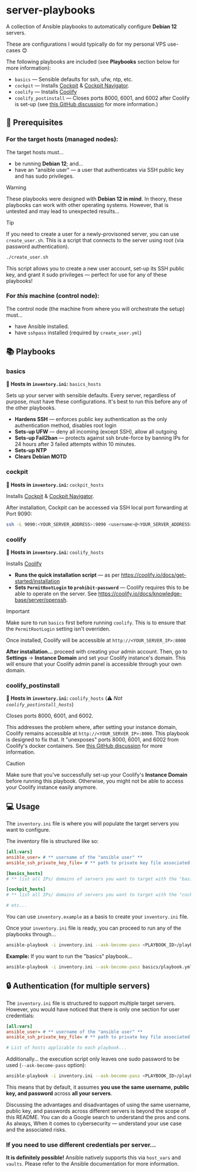 # server-playbooks

A collection of Ansible playbooks to automatically configure **Debian 12** servers.

These are configurations I would typically do for my personal VPS use-cases 😊

The following playbooks are included (see **Playbooks** section below for more information):

- `basics` — Sensible defaults for ssh, ufw, ntp, etc.
- `cockpit` — Installs [Cockpit](https://cockpit-project.org/) & [Cockpit Navigator](https://github.com/45Drives/cockpit-navigator).
- `coolify` — Installs [Coolify](https://coolify.io/)
- `coolify_postinstall` — Closes ports 8000, 6001, and 6002 after Coolify is set-up (see [this GitHub discussion](https://github.com/coollabsio/coolify/discussions/4031) for more information.)

## 🚨 Prerequisites

### For the target hosts (managed nodes):

The target hosts must...

- be running **Debian 12**; and...
- have an "ansible user" — a user that authenticates via SSH public key and has sudo privileges.

> [!WARNING]
> These playbooks were designed with **Debian 12 in mind**. In theory, these playbooks can work with
> other operating systems. However, that is untested and may lead to unexpected results...

> [!TIP]
> If you need to create a user for a newly-provisoned server, you can use `create_user.sh`.
> This is a script that connects to the server using root (via password authentication).
>
> ```bash
> ./create_user.sh
> ```
>
> This script allows you to create a new user account, set-up its SSH public key, and grant it
> sudo privileges — perfect for use for any of these playbooks!

### For _this_ machine (control node):

The control node (the machine from where you will orchestrate the setup) must...

- have Ansible installed.
- have `sshpass` installed (required by `create_user.yml`)

## 📚 Playbooks

### basics

**📝 Hosts in `inventory.ini`:** `basics_hosts`

Sets up your server with sensible defaults. Every server, regardless of purpose, must have these configurations. It's best to run this before any of the other playbooks.

- **Hardens SSH** — enforces public key authentication as the only authentication method, disables root login
- **Sets-up UFW** — deny all incoming (except SSH), allow all outgoing
- **Sets-up Fail2ban** — protects against ssh brute-force by banning IPs for 24 hours after 3 failed attempts within 10 minutes.
- **Sets-up NTP**
- **Clears Debian MOTD**

### cockpit

**📝 Hosts in `inventory.ini`:** `cockpit_hosts`

Installs [Cockpit](https://cockpit-project.org/) & [Cockpit Navigator](https://github.com/45Drives/cockpit-navigator).

After installation, Cockpit can be accessed via SSH local port forwarding at Port 9090:

```bash
ssh -L 9090:<YOUR_SERVER_ADDRESS>:9090 <username>@<YOUR_SERVER_ADDRESS>
```

### coolify

**📝 Hosts in `inventory.ini`:** `coolify_hosts`

Installs [Coolify](https://coolify.io/)

- **Runs the quick installation script** — as per https://coolify.io/docs/get-started/installation
- **Sets `PermitRootLogin` to `prohibit-password`** — Coolify requires this to be able to operate on the server. See https://coolify.io/docs/knowledge-base/server/openssh.

> [!IMPORTANT]
> Make sure to run `basics` first before running `coolify`. This is to ensure that the `PermitRootLogin` setting isn't overriden.

Once installed, Coolify will be accessible at `http://<YOUR_SERVER_IP>:8000`

**After installation...** proceed with creating your admin account. Then, go to **Settings** → **Instance Domain** and set your Coolify instance's domain. This will ensure that your Coolify admin panel is accessible through your own domain.

### coolify_postinstall

**📝 Hosts in `inventory.ini`:** `coolify_hosts` (⚠️ _Not `coolify_postinstall_hosts`_)

Closes ports 8000, 6001, and 6002.

This addresses the problem where, after setting your instance domain, Coolify remains accessible at `http://<YOUR_SERVER_IP>:8000`. This playbook is designed to fix that. It "unexposes" ports 8000, 6001, and 6002 from Coolify's docker containers. See [this GitHub discussion](https://github.com/coollabsio/coolify/discussions/4031) for more information.

> [!CAUTION]
> Make sure that you've successfully set-up your Coolify's **Instance Domain** before running this playbook. Otherwise, you might not be able to access your Coolify instance easily anymore.

## 💻 Usage

The `inventory.ini` file is where you will populate the target servers you want to configure.

The inventory file is structured like so:

```ini
[all:vars]
ansible_user= # ** username of the "ansible user" **
ansible_ssh_private_key_file= # ** path to private key file associated with your ansible user **

[basics_hosts]
# ** list all IPs/ domains of servers you want to target with the "basics" playbook **

[cockpit_hosts]
# ** list all IPs/ domains of servers you want to target with the "cockpit" playbook **

# etc...
```

You can use `inventory.example` as a basis to create your `inventory.ini` file.

Once your `inventory.ini` file is ready, you can proceed to run any of the playbooks through...

```bash
ansible-playbook -i inventory.ini --ask-become-pass <PLAYBOOK_ID>/playbook.yml
```

**Example:** If you want to run the "basics" playbook...

```bash
ansible-playbook -i inventory.ini --ask-become-pass basics/playbook.yml
```

## 🔒 Authentication (for multiple servers)

The `inventory.ini` file is structured to support multiple target servers. However, you would have noticed that there is only one section for user credentials:

```ini
[all:vars]
ansible_user= # ** username of the "ansible user" **
ansible_ssh_private_key_file= # ** path to private key file associated with your ansible user **

# List of hosts applicable to each playbook...
```

Additionally... the execution script only leaves one sudo password to be used (`--ask-become-pass` option):

```bash
ansible-playbook -i inventory.ini --ask-become-pass <PLAYBOOK_ID>/playbook.yml
```

This means that by default, it assumes **you use the same username, public key, and password** across **all your servers**.

Discussing the advantages and disadvantages of using the same username, public key, and passwords across different servers is beyond the scope of this README. You can do a Google search to understand the pros and cons. As always, When it comes to cybersecurity — understand your use case and the associated risks.

### If you need to use different credentials per server...

**It is definitely possible!** Ansible natively supports this via `host_vars` and `vaults`. Please refer to the Ansible documentation for more information.
